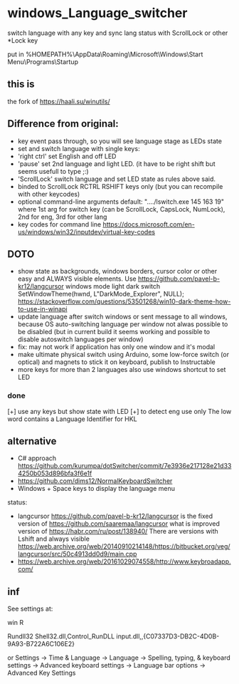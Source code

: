 # windows_Language_switcher
switch language with any key and sync lang status with ScrollLock or other *Lock key

put in
%HOMEPATH%\AppData\Roaming\Microsoft\Windows\Start Menu\Programs\Startup
## this is
the fork of <https://haali.su/winutils/>

## Difference from original:
* key event pass through, so you will see language stage as LEDs state
* set and switch language with single keys:
* 'right ctrl' set English and off LED
* 'pause' set 2nd language and light LED. (it have to be right shift but seems usefull to type ;:)
* 'ScrollLock' switch language and set LED state as rules above said.
* binded to ScrollLock RCTRL RSHIFT keys only (but you can recompile with other keycodes)
* optional command-line arguments default: "..../lswitch.exe 145 163 19" where 1st arg for switch key (can be ScrollLock, CapsLock, NumLock), 2nd for eng, 3rd for other lang
* key codes for command line <https://docs.microsoft.com/en-us/windows/win32/inputdev/virtual-key-codes>
## DOTO
* show state as backgrounds, windows borders, cursor color or other easy and ALWAYS visible elements. Use <https://github.com/pavel-b-kr12/langcursor>
windows mode light dark switch SetWindowTheme(hwnd, L"DarkMode_Explorer", NULL); <https://stackoverflow.com/questions/53501268/win10-dark-theme-how-to-use-in-winapi>
* update language after switch windows or sent message to all windows, because OS auto-switching language per window not alwas possible to be disabled (but in current build it seems working and possible to disable autoswitch languages per window)
* fix:  may not work if application has only one window and it's modal
* make ultimate physical switch using Arduino, some low-force switch (or optical) and magnets to stick it on keyboard, publish to Instructable
* more keys for more than 2 languages also use windows shortcut to set LED
### done
[+] use any keys but show state with LED
[+] to detect eng use only The low word contains a Language Identifier for HKL
## alternative
* C# approach <https://github.com/kurumpa/dotSwitcher/commit/7e3936e217128e21d334250b053d896bfa3f6e1f>
* <https://github.com/dims12/NormalKeyboardSwitcher>
* Windows + Space keys to display the language menu

 status: 
* langcursor <https://github.com/pavel-b-kr12/langcursor> is the fixed version of <https://github.com/saaremaa/langcursor> what is improved version of <https://habr.com/ru/post/138940/>
There are versions with Lshift and always visible 
<https://web.archive.org/web/20140910214148/https://bitbucket.org/veg/langcursor/src/50c4913dd0d9/main.cpp>
* https://web.archive.org/web/20161029074558/http://www.keybroadapp.com/

## inf
See settings at:
 
win R

Rundll32 Shell32.dll,Control_RunDLL input.dll,,{C07337D3-DB2C-4D0B-9A93-B722A6C106E2}

or Settings -> Time & Language -> Language -> Spelling, typing, & keyboard settings -> Advanced keyboard settings -> Language bar options -> Advanced Key Settings
